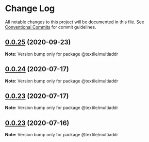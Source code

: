 # Change Log

All notable changes to this project will be documented in this file.
See [Conventional Commits](https://conventionalcommits.org) for commit guidelines.

## [0.0.25](https://github.com/textileio/js-threads/compare/@textile/multiaddr@0.0.24...@textile/multiaddr@0.0.25) (2020-09-23)

**Note:** Version bump only for package @textile/multiaddr





## [0.0.24](https://github.com/textileio/js-threads/compare/@textile/multiaddr@0.0.23...@textile/multiaddr@0.0.24) (2020-07-17)

**Note:** Version bump only for package @textile/multiaddr





## [0.0.23](https://github.com/textileio/js-threads/compare/@textile/multiaddr@0.0.22...@textile/multiaddr@0.0.23) (2020-07-17)

**Note:** Version bump only for package @textile/multiaddr





## [0.0.23](https://github.com/textileio/js-threads/compare/@textile/multiaddr@0.0.22...@textile/multiaddr@0.0.23) (2020-07-16)

**Note:** Version bump only for package @textile/multiaddr
